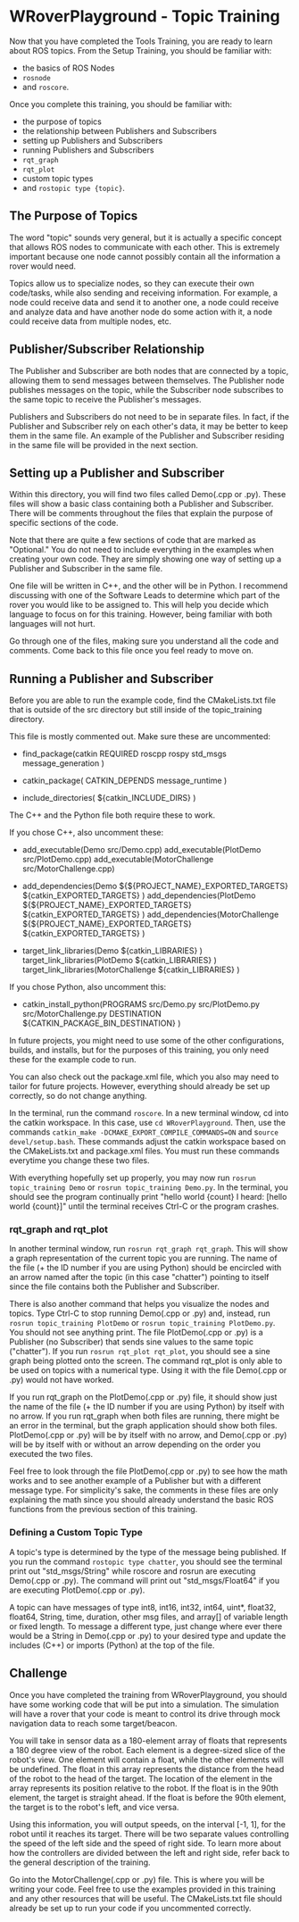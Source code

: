 # WRoverPlayground - Topic Training
Now that you have completed the Tools Training, you are ready to learn about ROS topics. From the Setup Training, you should be familiar with:
- the basics of ROS Nodes
- `rosnode`
- and `roscore`.

Once you complete this training, you should be familiar with:
- the purpose of topics
- the relationship between Publishers and Subscribers
- setting up Publishers and Subscribers
- running Publishers and Subscribers
- `rqt_graph`
- `rqt_plot`
- custom topic types
- and `rostopic type {topic}`.

## The Purpose of Topics
The word "topic" sounds very general, but it is actually a specific concept that allows ROS nodes to communicate with each other. This is extremely important because one node cannot possibly contain all the information a rover would need.

Topics allow us to specialize nodes, so they can execute their own code/tasks, while also sending and receiving information. For example, a node could receive data and send it to another one, a node could receive and analyze data and have another node do some action with it, a node could receive data from multiple nodes, etc.

## Publisher/Subscriber Relationship
The Publisher and Subscriber are both nodes that are connected by a topic, allowing them to send messages between themselves. The Publisher node publishes messages on the topic, while the Subscriber node subscribes to the same topic to receive the Publisher's messages. 

Publishers and Subscribers do not need to be in separate files. In fact, if the Publisher and Subscriber rely on each other's data, it may be better to keep them in the same file. An example of the Publisher and Subscriber residing in the same file will be provided in the next section.

## Setting up a Publisher and Subscriber
Within this directory, you will find two files called Demo(.cpp or .py). These files will show a basic class containing both a Publisher and Subscriber. There will be comments throughout the files that explain the purpose of specific sections of the code.

Note that there are quite a few sections of code that are marked as "Optional." You do not need to include everything in the examples when creating your own code. They are simply showing one way of setting up a Publisher and Subscriber in the same file.

One file will be written in C++, and the other will be in Python. I recommend discussing with one of the Software Leads to determine which part of the rover you would like to be assigned to. This will help you decide which language to focus on for this training. However, being familiar with both languages will not hurt.

Go through one of the files, making sure you understand all the code and comments. Come back to this file once you feel ready to move on.

## Running a Publisher and Subscriber
Before you are able to run the example code, find the CMakeLists.txt file that is outside of the src directory but still inside of the topic_training directory. 

This file is mostly commented out. Make sure these are uncommented:

- find_package(catkin REQUIRED
    roscpp
    rospy
    std_msgs
    message_generation
  )

- catkin_package(
    CATKIN_DEPENDS message_runtime
  )

- include_directories(
    ${catkin_INCLUDE_DIRS}
  )

The C++ and the Python file both require these to work.

If you chose C++, also uncomment these:

- add_executable(Demo src/Demo.cpp)
  add_executable(PlotDemo src/PlotDemo.cpp)
  add_executable(MotorChallenge src/MotorChallenge.cpp)

- add_dependencies(Demo 
    ${${PROJECT_NAME}_EXPORTED_TARGETS} 
    ${catkin_EXPORTED_TARGETS}
  )
  add_dependencies(PlotDemo 
    ${${PROJECT_NAME}_EXPORTED_TARGETS} 
    ${catkin_EXPORTED_TARGETS}
  )
  add_dependencies(MotorChallenge 
    ${${PROJECT_NAME}_EXPORTED_TARGETS} 
    ${catkin_EXPORTED_TARGETS}
  )

- target_link_libraries(Demo 
    ${catkin_LIBRARIES}
  )
  target_link_libraries(PlotDemo
    ${catkin_LIBRARIES}
  )
  target_link_libraries(MotorChallenge
    ${catkin_LIBRARIES}
  )

If you chose Python, also uncomment this:

- catkin_install_python(PROGRAMS src/Demo.py src/PlotDemo.py src/MotorChallenge.py
    DESTINATION ${CATKIN_PACKAGE_BIN_DESTINATION}
  )

In future projects, you might need to use some of the other configurations, builds, and installs, but for the purposes of this training, you only need these for the example code to run.

You can also check out the package.xml file, which you also may need to tailor for future projects. However, everything should already be set up correctly, so do not change anything.

In the terminal, run the command `roscore`. In a new terminal window, cd into the catkin workspace. In this case, use `cd WRoverPlayground`. Then, use the commands `catkin_make -DCMAKE_EXPORT_COMPILE_COMMANDS=ON` and s`ource devel/setup.bash`. These commands adjust the catkin workspace based on the CMakeLists.txt and package.xml files. You must run these commands everytime you change these two files. 

With everything hopefully set up properly, you may now run `rosrun topic_training Demo` or `rosrun topic_training Demo.py`. In the terminal, you should see the program continually print "hello world {count} I heard: [hello world {count}]" until the terminal receives Ctrl-C or the program crashes.

### rqt_graph and rqt_plot
In another terminal window, run `rosrun rqt_graph rqt_graph`. This will show a graph representation of the current topic you are running. The name of the file (+ the ID number if you are using Python) should be encircled with an arrow named after the topic (in this case "chatter") pointing to itself since the file contains both the Publisher and Subscriber.

There is also another command that helps you visualize the nodes and topics. Type Ctrl-C to stop running Demo(.cpp or .py) and, instead, run `rosrun topic_training PlotDemo` or `rosrun topic_training PlotDemo.py`. You should not see anything print. The file PlotDemo(.cpp or .py) is a Publisher (no Subscriber) that sends sine values to the same topic ("chatter"). If you run `rosrun rqt_plot rqt_plot`, you should see a sine graph being plotted onto the screen. The command rqt_plot is only able to be used on topics with a numerical type. Using it with the file Demo(.cpp or .py) would not have worked. 

If you run rqt_graph on the PlotDemo(.cpp or .py) file, it should show just the name of the file (+ the ID number if you are using Python) by itself with no arrow. If you run rqt_graph when both files are running, there might be an error in the terminal, but the graph application should show both files. PlotDemo(.cpp or .py) will be by itself with no arrow, and Demo(.cpp or .py) will be by itself with or without an arrow depending on the order you executed the two files.

Feel free to look through the file PlotDemo(.cpp or .py) to see how the math works and to see another example of a Publisher but with a different message type. For simplicity's sake, the comments in these files are only explaining the math since you should already understand the basic ROS functions from the previous section of this training.

### Defining a Custom Topic Type
A topic's type is determined by the type of the message being published. If you run the command `rostopic type chatter`, you should see the terminal print out "std_msgs/String" while roscore and rosrun are executing Demo(.cpp or .py). The command will print out "std_msgs/Float64" if you are executing PlotDemo(.cpp or .py).

A topic can have messages of type int8, int16, int32, int64, uint*, float32, float64, String, time, duration, other msg files, and array[] of variable length or fixed length. To message a different type, just change where ever there would be a String in Demo(.cpp or .py) to your desired type and update the includes (C++) or imports (Python) at the top of the file.

## Challenge
Once you have completed the training from WRoverPlayground, you should have some working code that will be put into a simulation. The simulation will have a rover that your code is meant to control its drive through mock navigation data to reach some target/beacon. 

You will take in sensor data as a 180-element array of floats that represents a 180 degree view of the robot. Each element is a degree-sized slice of the robot's view. One element will contain a float, while the other elements will be undefined. The float in this array represents the distance from the head of the robot to the head of the target. The location of the element in the array represents its position relative to the robot. If the float is in the 90th element, the target is straight ahead. If the float is before the 90th element, the target is to the robot's left, and vice versa. 

Using this information, you will output speeds, on the interval [-1, 1], for the robot until it reaches its target. There will be two separate values controlling the speed of the left side and the speed of right side. To learn more about how the controllers are divided between the left and right side, refer back to the general description of the training.

Go into the MotorChallenge(.cpp or .py) file. This is where you will be writing your code. Feel free to use the examples provided in this training and any other resources that will be useful. The CMakeLists.txt file should already be set up to run your code if you uncommented correctly.